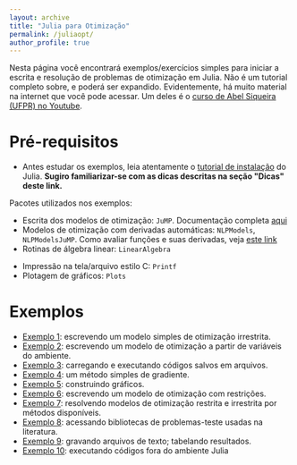 ```yaml
---
layout: archive
title: "Julia para Otimização"
permalink: /juliaopt/
author_profile: true
---
```


Nesta página você encontrará exemplos/exercícios simples para iniciar a escrita e resolução de problemas de otimização em Julia. Não é um tutorial completo sobre, e poderá ser expandido. Evidentemente, há muito material na internet que você pode acessar. Um deles é o [curso de Abel Siqueira (UFPR) no Youtube](https://www.youtube.com/playlist?list=PLOOY0eChA1uyk_01nGJVmcQGvcJq9h6_6).


# Pré-requisitos

- Antes estudar os exemplos, leia atentamente o [tutorial de instalação](/julia/) do Julia. **Sugiro familiarizar-se com as dicas descritas na seção "Dicas" deste link.**

Pacotes utilizados nos exemplos:
- Escrita dos modelos de otimização: `JuMP`. Documentação completa [aqui](https://jump.dev/JuMP.jl/stable/)
- Modelos de otimização com derivadas automáticas: `NLPModels`, `NLPModelsJuMP`. Como avaliar funções e suas derivadas, veja [este link](https://github.com/JuliaSmoothOptimizers/NLPModels.jl)
- Rotinas de álgebra linear: `LinearAlgebra`
<!--- Armazenamento de matrizes esparsas: `SparseArrays`-->
- Impressão na tela/arquivo estilo C: `Printf`
- Plotagem de gráficos: `Plots`


# Exemplos

- [Exemplo 1](/juliaopt_ex1): escrevendo um modelo simples de otimização irrestrita.
- [Exemplo 2](/juliaopt_ex2): escrevendo um modelo de otimização a partir de variáveis do ambiente.
- [Exemplo 3](/juliaopt_ex3): carregando e executando códigos salvos em arquivos.
- [Exemplo 4](/juliaopt_ex4): um método simples de gradiente.
- [Exemplo 5](/juliaopt_ex5): construindo gráficos.
- [Exemplo 6](/juliaopt_ex6): escrevendo um modelo de otimização com restrições.
- [Exemplo 7](/juliaopt_ex7): resolvendo modelos de otimização restrita e irrestrita por métodos disponíveis.
- [Exemplo 8](/juliaopt_ex8): acessando bibliotecas de problemas-teste usadas na literatura.
- [Exemplo 9](/juliaopt_ex9): gravando arquivos de texto; tabelando resultados.
- [Exemplo 10](/juliaopt_ex10): executando códigos fora do ambiente Julia
